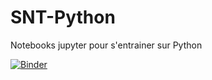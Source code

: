 # SNT-Python
Notebooks jupyter pour s'entrainer sur Python

[![Binder](https://mybinder.org/badge_logo.svg)](https://mybinder.org/v2/gh/CDERYCKE/SNT-Python/master)
